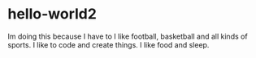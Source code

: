 # hello-world2
Im doing this because I have to
I like football, basketball and all kinds of sports. I like to code and create things.
I like food and sleep.
